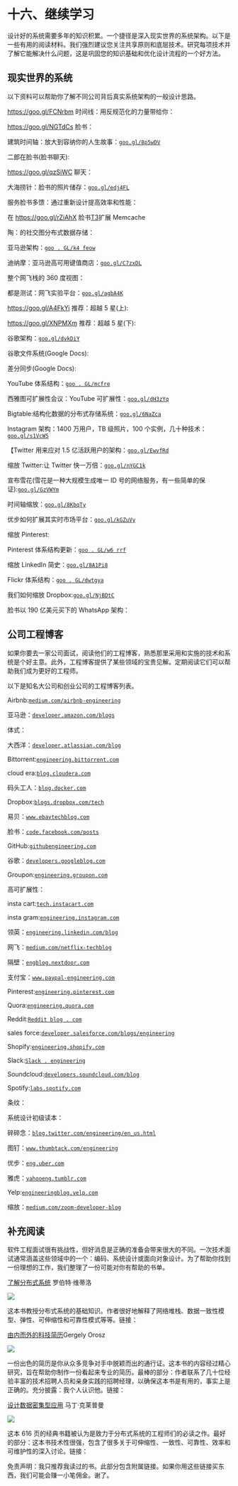 # 十六、继续学习

设计好的系统需要多年的知识积累。一个捷径是深入现实世界的系统架构。以下是一些有用的阅读材料。我们强烈建议您关注共享原则和底层技术。研究每项技术并了解它能解决什么问题，这是巩固您的知识基础和优化设计流程的一个好方法。

## 现实世界的系统

以下资料可以帮助你了解不同公司背后真实系统架构的一般设计思路。

https://goo.gl/FCNrbm 时间线：用反规范化的力量带给你：[](https://goo.gl/FCNrbm)

https://goo.gl/NGTdCs 脸书：[](https://goo.gl/NGTdCs)

建筑时间轴：放大到容纳你的人生故事：[`goo.gl/8p5wDV`](https://goo.gl/8p5wDV)

二郎在脸书(脸书聊天):[](https://goo.gl/zSLHrj)

https://goo.gl/qzSiWC 聊天：[](https://goo.gl/qzSiWC)

大海捞针：脸书的照片储存：[`goo.gl/edj4FL`](https://goo.gl/edj4FL)

服务脸书多馈：通过重新设计提高效率和性能：[](https://goo.gl/adFVMQ)

在 https://goo.gl/rZiAhX 脸书[T3](https://goo.gl/rZiAhX)扩展 Memcache

陶：的社交图分布式数据存储：[](https://goo.gl/Tk1DyH)

亚马逊架构：[`goo . GL/k4 feow`](https://goo.gl/k4feoW)

迪纳摩：亚马逊高可用键值商店：[`goo.gl/C7zxDL`](https://goo.gl/C7zxDL)

整个网飞栈的 360 度视图：[](https://goo.gl/rYSDTz)

都是测试：网飞实验平台：[`goo.gl/agbA4K`](https://goo.gl/agbA4K)

https://goo.gl/A4FkYi 推荐：超越 5 星(上):[](https://goo.gl/A4FkYi)

https://goo.gl/XNPMXm 推荐：超越 5 星(下):[](https://goo.gl/XNPMXm)

谷歌架构：[`goo.gl/dvkDiY`](https://goo.gl/dvkDiY)

谷歌文件系统(Google Docs):[](https://goo.gl/xj5n9R)

差分同步(Google Docs):[](https://goo.gl/9zqG7x)

YouTube 体系结构：[`goo . GL/mcfre`](https://goo.gl/mCPRUF)

西雅图可扩展性会议：YouTube 可扩展性：[`goo.gl/dH3zYq`](https://goo.gl/dH3zYq)

Bigtable:结构化数据的分布式存储系统：[`goo.gl/6NaZca`](https://goo.gl/6NaZca)

Instagram 架构：1400 万用户，TB 级照片，100 个实例，几十种技术：[`goo.gl/s1VcW5`](https://goo.gl/s1VcW5)

【Twitter 用来应对 1.5 亿活跃用户的架构：[`goo.gl/EwvfRd`](https://goo.gl/EwvfRd)

缩放 Twitter:让 Twitter 快一万倍：[`goo.gl/nYGC1k`](https://goo.gl/nYGC1k)

宣布雪花(雪花是一种大规模生成唯一 ID 号的网络服务，有一些简单的保证):[`goo.gl/GzVWYm`](https://goo.gl/GzVWYm)

时间轴缩放：[`goo.gl/8KbqTy`](https://goo.gl/8KbqTy)

优步如何扩展其实时市场平台：[`goo.gl/kGZuVy`](https://goo.gl/kGZuVy)

缩放 Pinterest:[](https://goo.gl/KtmjW3)

Pinterest 体系结构更新：[`goo . GL/w6 rrf`](https://goo.gl/w6rRsf)

缩放 LinkedIn 简史：[`goo.gl/8A1Pi8`](https://goo.gl/8A1Pi8)

Flickr 体系结构：[`goo . GL/dwtgya`](https://goo.gl/dWtgYa)

我们如何缩放 Dropbox:[`goo.gl/NjBDtC`](https://goo.gl/NjBDtC)

脸书以 190 亿美元买下的 WhatsApp 架构：[](https://bit.ly/2AHJnFn)

## 公司工程博客

如果你要去一家公司面试，阅读他们的工程博客，熟悉那里采用和实施的技术和系统是个好主意。此外，工程博客提供了某些领域的宝贵见解。定期阅读它们可以帮助我们成为更好的工程师。

以下是知名大公司和创业公司的工程博客列表。

Airbnb:[`medium.com/airbnb-engineering`](https://medium.com/airbnb-engineering)

亚马逊：[`developer.amazon.com/blogs`](https://developer.amazon.com/blogs)

体式：[](https://blog.asana.com/category/eng)

大西洋：[`developer.atlassian.com/blog`](https://developer.atlassian.com/blog)

Bittorrent:[`engineering.bittorrent.com`](http://engineering.bittorrent.com)

cloud era:[`blog.cloudera.com`](https://blog.cloudera.com)

码头工人：[`blog.docker.com`](https://blog.docker.com)

Dropbox:[`blogs.dropbox.com/tech`](https://blogs.dropbox.com/tech)

易贝：[`www.ebaytechblog.com`](http://www.ebaytechblog.com)

脸书：[`code.facebook.com/posts`](https://code.facebook.com/posts)

GitHub:[`githubengineering.com`](https://githubengineering.com)

谷歌：[`developers.googleblog.com`](https://developers.googleblog.com)

Groupon:[`engineering.groupon.com`](https://engineering.groupon.com)

高可扩展性：[](http://highscalability.com)

insta cart:[`tech.instacart.com`](https://tech.instacart.com)

insta gram:[`engineering.instagram.com`](https://engineering.instagram.com)

领英：[`engineering.linkedin.com/blog`](https://engineering.linkedin.com/blog)

[](https://mixpanel.com/blog)

网飞：[`medium.com/netflix-techblog`](https://medium.com/netflix-techblog)

隔壁：[`engblog.nextdoor.com`](https://engblog.nextdoor.com)

支付宝：[`www.paypal-engineering.com`](https://www.paypal-engineering.com)

Pinterest:[`engineering.pinterest.com`](https://engineering.pinterest.com)

Quora:[`engineering.quora.com`](https://engineering.quora.com)

Reddit:[`Reddit blog . com`](https://redditblog.com)

sales force:[`developer.salesforce.com/blogs/engineering`](https://developer.salesforce.com/blogs/engineering)

Shopify:[`engineering.shopify.com`](https://engineering.shopify.com)

Slack:[`Slack . engineering`](https://slack.engineering)

Soundcloud:[`developers.soundcloud.com/blog`](https://developers.soundcloud.com/blog)

Spotify:[`labs.spotify.com`](https://labs.spotify.com)

条纹：[](https://stripe.com/blog/engineering)

系统设计初级读本：[](https://github.com/donnemartin/system-design-primer)

碎碎念：[`blog.twitter.com/engineering/en_us.html`](https://blog.twitter.com/engineering/en_us.html)

图钉：[`www.thumbtack.com/engineering`](https://www.thumbtack.com/engineering)

优步：[`eng.uber.com`](http://eng.uber.com)

雅虎：[`yahooeng.tumblr.com`](https://yahooeng.tumblr.com)

Yelp:[`engineeringblog.yelp.com`](https://engineeringblog.yelp.com)

缩放：[`medium.com/zoom-developer-blog`](https://medium.com/zoom-developer-blog)

## 补充阅读

软件工程面试很有挑战性，但好消息是正确的准备会带来很大的不同。一次技术面试通常涵盖这些领域中的一个：编码、系统设计或面向对象设计。为了帮助你找到一份理想的工作，我们整理了一份可能对你有帮助的书单。

[了解分布式系统](http://bit.ly/dissystems) 罗伯特·维蒂洛

![](img/00227.jpeg)

这本书教授分布式系统的基础知识。作者很好地解释了网络堆栈、数据一致性模型、弹性、可伸缩性和可靠性模式等等。链接：[](http://bit.ly/dissystems)

[由内而外的科技简历](https://gumroad.com/a/638055539)Gergely Orosz

![](https://gumroad.com/a/638055539)

一份出色的简历是你从众多竞争对手中脱颖而出的通行证。这本书的内容经过精心研究，旨在帮助你制作一份看起来专业的简历。最棒的部分：作者联系了几十位经验丰富的技术招聘人员和亲身实践的招聘经理，以确保这本书是有用的，事实上是正确的。充分披露：我个人认识他。链接：[](https://bit.ly/3lRLWXh)

[设计数据密集型应用](https://www.amazon.com/dp/1449373321/ref=as_sl_pc_qf_sp_asin_til?tag=systemdesigni-20&linkCode=w00&linkId=7043e18f629aff00a3581a769dceff43&creativeASIN=1449373321) 马丁·克莱普曼

![](img/00229.jpeg)

这本 616 页的经典书籍被认为是致力于分布式系统的工程师们的必读之作。最好的部分：这本书技术性很强，包含了很多关于可伸缩性、一致性、可靠性、效率和可维护性的深入讨论。链接：[](https://amzn.to/2K0PLfq)

免责声明：我只推荐我读过的书。此部分包含附属链接。如果你用这些链接买东西，我们可能会赚一小笔佣金。谢了。